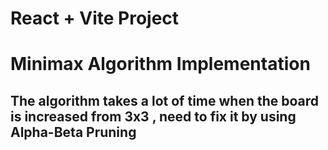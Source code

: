 # React + Vite Project
# Minimax Algorithm Implementation
## The algorithm takes a lot of time when the board is increased from 3x3 , need to fix it by using Alpha-Beta Pruning

